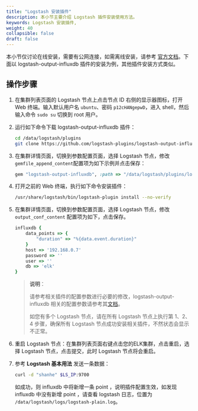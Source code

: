 ```yaml
---
title: "Logstash 安装插件"
description: 本小节主要介绍 Logstash 插件安装使用方法。
keywords: Logstash 安装插件,
weight: 40
collapsible: false
draft: false
---
```


本小节仅讨论在线安装，需要有公网连接，如需离线安装，请参考 [官方文档](https://www.elastic.co/guide/en/logstash/6.7/offline-plugins.html)。下面以 logstash-output-influxdb 插件的安装为例，其他插件安装方式类似。

## 操作步骤

1. 在集群列表页面的 Logstash 节点上点击节点 ID 右侧的显示器图标，打开 Web 终端。输入默认用户名 `ubuntu`、密码 `p12cHANgepwD`，进入 shell，然后输入命令 `sudo su` 切换到 root 用户。

2. 运行如下命令下载 logstash-output-influxdb 插件：

   ```bash
   cd /data/logstash/plugins
   git clone https://github.com/logstash-plugins/logstash-output-influxdb.git
   ```

3. 在集群详情页面，切换到参数配置页面，选择 Logstash 节点，修改`gemfile_append_content`配置项为如下示例并点击保存：

   ```ruby
   gem "logstash-output-influxdb", :path => "/data/logstash/plugins/logstash-output-influxdb"
   ```

4. 打开之前的 Web 终端，执行如下命令安装插件：

   ```bash
   /usr/share/logstash/bin/logstash-plugin install --no-verify
   ```

5. 在集群详情页面，切换到参数配置页面，选择 Logstash 节点，修改 `output_conf_content` 配置项为如下，点击保存。

   ```ruby
   influxdb {
       data_points => {
           "duration" => "%{data.event.duration}"
       }
       host => '192.168.0.7'
       password => ''
       user => ''
       db => 'elk'
   }
   ```

   > **说明**：
   >
   > 请参考相关插件的配置参数进行必要的修改，logstash-output-influxdb 相关的配置参数请参考其[文档](https://www.elastic.co/guide/en/logstash/5.5/plugins-outputs-influxdb.html)。
   >
   > 如您有多个 Logstash 节点，请在所有 Logstash 节点上执行第 1、2、4 步骤，确保所有 Logstash 节点成功安装相关插件，不然状态会显示不正常。

6. 重启 Logstash 节点：在集群列表页面右键点击您的ELK集群，点击重启，选择 Logstash 节点，点击提交，此时 Logstash 节点将会重启。

7. 参考 **Logstash 基本用法** 发送一条数据：

   ```bash
   curl -d "shanhe" $LS_IP:9700
   ```

   如成功，则 influxdb 中将新增一条 point ，说明插件配置生效，如发现 influxdb 中没有新增 point ，请查看 logstash 日志，位置为 `/data/logstash/logs/logstash-plain.log`。
